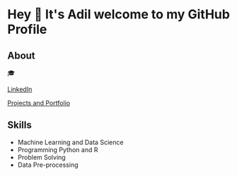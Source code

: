 # Hey 👋 It's Adil welcome to my GitHub Profile

## About

🎓

[LinkedIn](https://www.linkedin.com/in/adil-s64/)

[Projects and Portfolio](https://github.com/adilsaid64/Data-Science-and-Machine-Learning-Portfolio)

## Skills

- Machine Learning and Data Science
- Programming Python and R
- Problem Solving
- Data Pre-processing
